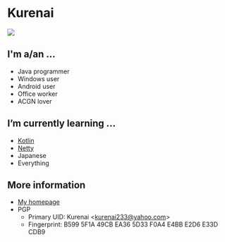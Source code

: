 # Kurenai


<img src="https://github-readme-stats.vercel.app/api?username=KurenaiRyu&show_icons=true&hide_border=true&icon_color=586069&title_color=a0a9af">

## I'm a/an ...
  - Java programmer
  - Windows user
  - Android user
  - Office worker
  - ACGN lover

## I’m currently learning ...
<img align="right" src="https://count.getloli.com/get/@kurenai.moe?theme=rule34" alt="">

  - [Kotlin](https://github.com/JetBrains/kotlin)
  - [Netty](https://github.com/netty/netty)
  - Japanese
  - Everything
  

## More information

  - [My homepage](https://www.kurenai.moe)
  - PGP
    -  Primary UID: Kurenai \<kurenai233@yahoo.com\>
    -  Fingerprint: B599 5F1A 49CB EA36 5D33  F0A4 E4BB E2D6 E33D CDB9


  
